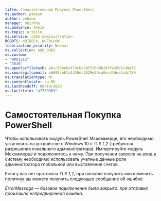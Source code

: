 ```yaml
---
title: Самостоятельная Покупка PowerShell
ms.author: pebaum
author: pebaum
manager: mnirkhe
ms.audience: Admin
ms.topic: article
ms.service: o365-administration
ROBOTS: NOINDEX, NOFOLLOW
localization_priority: Normal
ms.collection: Adm_O365
ms.custom:
- "9001212"
- "3516"
ms.openlocfilehash: e6cc504ebef19cbe78f576d9b207fe2d951d0ef5
ms.sourcegitcommit: c6692ce0fa1358ec3529e59ca0ecdfdea4cdc759
ms.translationtype: MT
ms.contentlocale: ru-RU
ms.lasthandoff: 09/14/2020
ms.locfileid: "47739983"
---
```

# <a name="self-service-purchase-of-powershell"></a>Самостоятельная Покупка PowerShell

Чтобы использовать модуль PowerShell Мскоммерце, его необходимо установить на устройстве с Windows 10 с TLS 1,2 (требуются разрешения локального администратора).  Импортируйте модуль Мскоммерце и подключитесь к нему.  При получении запроса на вход в систему необходимо использовать учетные данные роли администратора глобальной или выставления счетов.  

Если у вас нет протокола TLS 1,2, при попытке получить или изменить политику вы можете получить следующее сообщение об ошибке:

*ErrorMessage — базовое подключение было закрыто: при отправке произошла непредвиденная ошибка*.



